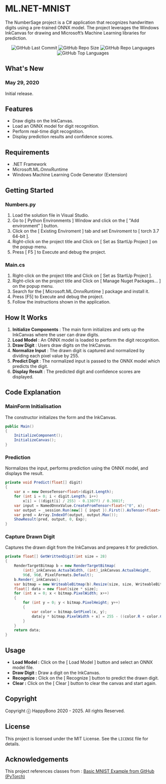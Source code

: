 # ML.NET-MNIST
The NumberSage project is a C# application that recognizes handwritten digits using a pre-trained ONNX model. The project leverages the Windows InkCanvas for drawing and Microsoft’s Machine Learning libraries for prediction.

<div align="center">
<img alt="GitHub Last Commit" src="https://img.shields.io/github/last-commit/happybono/ML.NET-MNIST"> 
<img alt="GitHub Repo Size" src="https://img.shields.io/github/repo-size/happybono/ML.NET-MNIST">
<img alt="GitHub Repo Languages" src="https://img.shields.io/github/languages/count/happybono/ML.NET-MNIST">
<img alt="GitHub Top Languages" src="https://img.shields.io/github/languages/top/HappyBono/ML.NET-MNIST">
</div>

## What's New
### May 29, 2020
Initial release.

## Features
- Draw digits on the InkCanvas.
- Load an ONNX model for digit recognition.
- Perform real-time digit recognition.
- Display prediction results and confidence scores.

## Requirements
- .NET Framework
- Microsoft.ML.OnnxRuntime
- Windows Machine Learning Code Generator (Extension)

## Getting Started
### Numbers.py
1. Load the solution file in Visual Studio.
2. Go to [ Python Environments ] Window and click on the [ "Add environment" ] button.
3. Click on the [ Existing Enviroment ] tab and set Enviroment to [ torch 3.7 64-bit ].
4. Right-click on the project title and Click on [ Set as StartUp Project ] on the popup menu.
5. Press [ F5 ] to Execute and debug the project.

### Main.cs
1. Right-click on the project title and Click on [ Set as StartUp Project ].
2. Right-click on the project title and Click on [ Manage Nuget Packages... ] on the popup menu.
3. Search for the [ Microsoft.ML.OnnxRuntime ] package and install it.
4. Press [F5] to Execute and debug the project.
5. Follow the instructions shown in the application.

## How It Works
1. **Initialize Components** : The main form initializes and sets up the InkCanvas where the user can draw digits.
2. **Load Model** : An ONNX model is loaded to perform the digit recognition.
3. **Draw Digit** : Users draw digits on the InkCanvas.
4. **Normalize Input** : The drawn digit is captured and normalized by dividing each pixel value by 255.
5. **Predict Digit** : The normalized input is passed to the ONNX model which predicts the digit.
6. **Display Result** : The predicted digit and confidence scores are displayed.

## Code Explanation
### MainForm Initialisation
The constructor initializes the form and the InkCanvas.
```csharp
public Main()
{
    InitializeComponent();
    InitializeCanvas();
}
```

### Prediction
Normalizes the input, performs prediction using the ONNX model, and displays the result.
```csharp
private void Predict(float[] digit)
{
    var x = new DenseTensor<float>(digit.Length);
    for (int i = 0; i < digit.Length; i++)
        x[i] = ((digit[i] / 255) - 0.1307f) / 0.3081f;
    var input = NamedOnnxValue.CreateFromTensor<float>("0", x);
    var output = _session.Run(new[] { input }).First().AsTensor<float>().ToArray();
    var pred = Array.IndexOf(output, output.Max());
    ShowResult(pred, output, 0, Exp);
}
```

### Capture Drawn Digit
Captures the drawn digit from the InkCanvas and prepares it for prediction.
```csharp
private float[] GetWrittenDigit(int size = 28)
{
    RenderTargetBitmap b = new RenderTargetBitmap(
        (int)_inkCanvas.ActualWidth, (int)_inkCanvas.ActualHeight,
        96d, 96d, PixelFormats.Default);
    b.Render(_inkCanvas);
    var bitmap = new WriteableBitmap(b).Resize(size, size, WriteableBitmapExtensions.Interpolation.NearestNeighbor);
    float[] data = new float[size * size];
    for (int x = 0; x < bitmap.PixelWidth; x++)
    {
        for (int y = 0; y < bitmap.PixelHeight; y++)
        {
            var color = bitmap.GetPixel(x, y);
            data[y * bitmap.PixelWidth + x] = 255 - ((color.R + color.G + color.B) / 3);
        }
    }
    return data;
}
```

## Usage
- **Load Model :** Click on the [ Load Model ] button and select an ONNX model file.
- **Draw Digit :** Draw a digit on the InkCanvas.
- **Recognize :** Click on the [ Recognize ] button to predict the drawn digit.
- **Clear :** Click on the [ Clear ] button to clear the canvas and start again.

## Copyright
Copyright ⓒ HappyBono 2020 - 2025. All rights Reserved.

## License
This project is licensed under the MIT License. See the `LICENSE` file for details.

## Acknowledgements
This project references classes from :
[Basic MNIST Example from GitHub (PyTorch)](https://github.com/pytorch/examples/tree/main/mnist)
